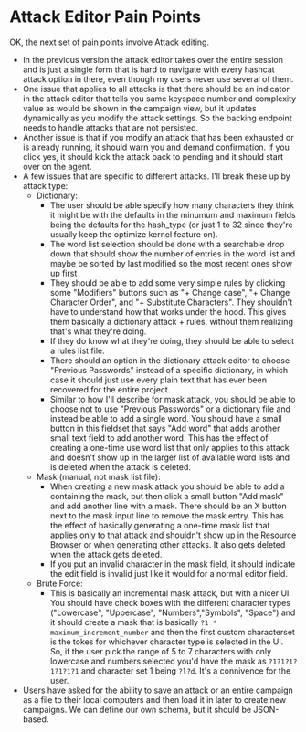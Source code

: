 # Attack Editor Pain Points

OK, the next set of pain points involve Attack editing.

- In the previous version the attack editor takes over the entire session and is just a single form that is hard to navigate with every hashcat attack option in there, even though my users never use several of them.
- One issue that applies to all attacks is that there should be an indicator in the attack editor that tells you same keyspace number and complexity value as would be shown in the campaign view, but it updates dynamically as you modify the attack settings. So the backing endpoint needs to handle attacks that are not persisted.
- Another issue is that if you modify an attack that has been exhausted or is already running, it should warn you and demand confirmation. If you click yes, it should kick the attack back to pending and it should start over on the agent.
- A few issues that are specific to different attacks. I'll break these up by attack type:
    - Dictionary:
        - The user should be able specify how many characters they think it might be with the defaults in the minumum and maximum fields being the defaults for the hash_type (or just 1 to 32 since they're usually keep the optimize kernel feature on).
        - The word list selection should be done with a searchable drop down that should show the number of entries in the word list and maybe be sorted by last modified so the most recent ones show up first
        - They should be able to add some very simple rules by clicking some "Modifiers" buttons such as "+ Change case", "+ Change Character Order", and "+ Substitute Characters". They shouldn't have to understand how that works under the hood. This gives them basically a dictionary attack + rules, without them realizing that's what they're doing.
        - If they do know what they're doing, they should be able to select a rules list file.
        - There should an option in the dictionary attack editor to choose "Previous Passwords" instead of a specific dictionary, in which case it should just use every plain text that has ever been recovered for the entire project.
        - Similar to how I'll describe for mask attack, you should be able to choose not to use "Previous Passwords" or a dictionary file and instead be able to add a single word. You should have a small button in this fieldset that says "Add word" that adds another small text field to add another word. This has the effect of creating a one-time use word list that only applies to this attack and doesn't show up in the larger list of available word lists and is deleted when the attack is deleted.
    - Mask (manual, not mask list file):
        - When creating a new mask attack you should be able to add a containing the mask, but then click a small button "Add mask" and add another line with a mask. There should be an X button next to the mask input line to remove the mask entry. This has the effect of basically generating a one-time mask list that applies only to that attack and shouldn't show up in the Resource Browser or when generating other attacks. It also gets deleted when the attack gets deleted.
        - If you put an invalid character in the mask field, it should indicate the edit field is invalid just like it would for a normal editor field.
    - Brute Force:
        - This is basically an incremental mask attack, but with a nicer UI. You should have check boxes with the different character types ("Lowercase", "Uppercase", "Numbers","Symbols", "Space") and it should create a mask that is basically `?1 * maximum_increment_number` and then the first custom characterset is the tokes for whichever character type is selected in the UI. So, if the user pick the range of 5 to 7 characters with only lowercase and numbers selected you'd have the mask as `?1?1?1?1?1?1?1` and character set 1 being `?l?d`. It's a connivence for the user.
- Users have asked for the ability to save an attack or an entire campaign as a file to their local computers and then load it in later to create new campaigns. We can define our own schema, but it should be JSON-based.
